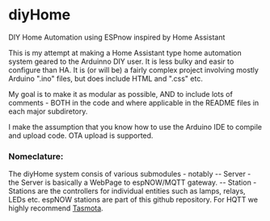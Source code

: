 # diyHome
DIY Home Automation using ESPnow inspired by Home Assistant

This is my attempt at making a Home Assistant type home automation system geared to the Arduinno DIY user.  It is less bulky and easir to configure than HA.  It is (or will be) a fairly complex project involving mostly Arduino ".ino" files, but does include HTML and ".css" etc.

My goal is to make it as modular as possible, AND to include lots of comments - BOTH in the code and where applicable in the README files in each major subdiretory.

I make the assumption that you know how to use the Arduino IDE to compile and upload code.  OTA upload is supported.

### Nomeclature:

The diyHome system consis of various submodules - notably
 -- Server - the Server is basically a WebPage to espNOW/MQTT gateway.
 -- Station - Stations are the controllers for individual entities such as lamps, relays, LEDs etc.  espNOW stations are part of this github repository.  For HQTT we highly recommend [Tasmota](https://tasmota.github.io/docs/).
